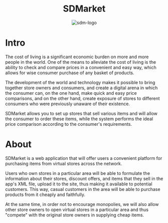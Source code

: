 <h1 align="center">SDMarket</h1>
<p align="center">
  <img src="https://i.ibb.co/DwfcFhQ/sdm-logo.png" alt="sdm-logo">
</p>

# Intro
The cost of living is a significant economic burden on more and more people in the world. One of the means to alleviate the cost of living is the ability to check and compare prices in a convenient and easy way, which allows for wise consumer purchase of any basket of products.

The development of the world and technology makes it possible to bring together store owners and consumers, and create a digital arena in which the consumer can, on the one hand, make quick and easy price comparisons, and on the other hand, create exposure of stores to different consumers who were previously unaware of their existence.

SDMarket allows you to set up stores that sell various items and will allow the consumer to order these items, while the system performs the ideal price comparison according to the consumer's requirements. 

# About
SDMarket is a web application that will offer users a convenient platform for purchasing items from virtual stores across the network.

Users who own stores in a particular area will be able to formulate the information about their stores, discount offers, and items that they sell in the app's XML file, upload it to the site, thus making it available to potential customers.
This way, casual customers in the area will be able to purchase products from it cheaply and faithfully.

At the same time, in order not to encourage monopolies, we will also allow other store owners to open virtual stores in a particular area and thus "compete" with the original store owners in supplying cheap items.